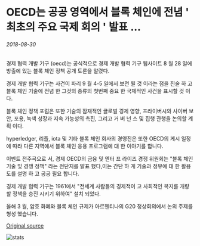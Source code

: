 # OECD는 공공 영역에서 블록 체인에 전념 ' 최초의 주요 국제 회의 ' 발표 ...

###### 2018-08-30

경제 협력 개발 기구 (oecd)는 공식적으로 경제 개발 협력 기구 웹사이트 8 월 28 일에 방출에 있는 블록 체인 정책 공개 토론을 알렸다.

경제 개발 협력 기구는 사건이 파리 9 월 4-5 일에서 보전 될 것 이라는 점을 진술 하 고 블록 체인 기술에 전념 한 그것의 종류의 첫번째 중요 한 국제적인 사건을 표시할 것 이다.

블록 체인 정책 포럼은 또한 기술의 잠재적인 글로벌 경제 영향, 프라이버시와 사이버 보안, 포용, 녹색 성장과 지속 가능성의 촉진, 그리고 거 버 넌 스 및 집행 관행을 논의할 계획 이다.

hyperledger, 리플, iota 및 기타 블록 체인 회사의 경영진은 또한 OECD의 게시 일정에 따라 다른 지역에서 블록 체인 응용 프로그램에 대 한 이야기를 합니다.

이벤트 전주곡으로 서, 경제 OECD의 금융 및 엔터 프 라이즈 경쟁 위원회는 "블록 체인 기술 및 경쟁 정책" 라는 전단지를 발표 했다,이는 간단 하 게 기술과 정부에 대 한 활용도를 설명 하 고 공공 필요 합니다.

경제 개발 협력 기구는 1961에서 "전세계 사람들의 경제적이 고 사회적인 복지를 개량 할 정책을 승진 시키기 위하여" 설치 되었다.

올해 3 월, 암호 화폐와 블록 체인 규제가 아르헨티나의 G20 정상회의에서 논의 주제를 형성 했습니다.

[Original source](https://cointelegraph.com/news/oecd-announces-first-major-international-conference-dedicated-to-blockchain-in-public-sphere)

![stats](https://c.statcounter.com/11760860/0/a89fa40b/1/ "stats")